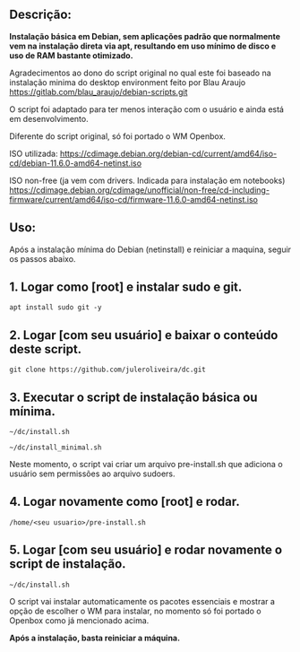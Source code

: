 ## Descrição:

**Instalação básica em Debian, sem aplicações padrão que normalmente vem na instalação direta via apt, resultando em uso mínimo de disco e uso de RAM bastante otimizado.**


Agradecimentos ao dono do script original no qual este foi  baseado na instalação minima do desktop environment feito por Blau Araujo
https://gitlab.com/blau_araujo/debian-scripts.git

O script foi adaptado para ter menos interação com o usuário e ainda está em desenvolvimento.

Diferente do script original, só foi portado o WM Openbox.


ISO utilizada:
    https://cdimage.debian.org/debian-cd/current/amd64/iso-cd/debian-11.6.0-amd64-netinst.iso
    
ISO non-free (ja vem com drivers. Indicada para instalação em notebooks)
    https://cdimage.debian.org/cdimage/unofficial/non-free/cd-including-firmware/current/amd64/iso-cd/firmware-11.6.0-amd64-netinst.iso
  


## Uso:

Após a instalação mínima do Debian (netinstall) e reiniciar a maquina, seguir os passos abaixo.


## 1. Logar como [root] e instalar sudo e git.

  `apt install sudo git -y`
  
## 2. Logar [com seu usuário] e baixar o conteúdo deste script.

  `git clone https://github.com/juleroliveira/dc.git`
  
## 3. Executar o script de instalação básica ou mínima.

  `~/dc/install.sh`
  
  `~/dc/install_minimal.sh`

  Neste momento, o script vai criar um arquivo pre-install.sh que adiciona o usuário sem permissões ao arquivo sudoers.
  
## 4. Logar novamente como [root] e rodar.

  `/home/<seu usuario>/pre-install.sh`
  
## 5. Logar [com seu usuário] e rodar novamente o script de instalação.

  `~/dc/install.sh`
  
O script vai instalar automaticamente os pacotes essenciais e mostrar a opção de escolher o WM para instalar, no momento só foi portado o Openbox como já mencionado acima.

**Após a instalação, basta reiniciar a máquina.**
